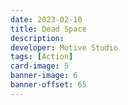 ```yaml
---
date: 2023-02-10
title: Dead Space
description:
developer: Motive Studio
tags: [Action]
card-image: 5
banner-image: 6
banner-offset: 65
---
```

